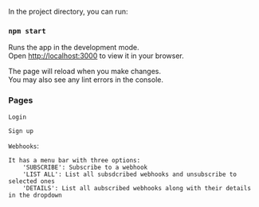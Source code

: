 In the project directory, you can run:

### `npm start`

Runs the app in the development mode.\
Open [http://localhost:3000](http://localhost:3000) to view it in your browser.

The page will reload when you make changes.\
You may also see any lint errors in the console.

### Pages

`Login`

`Sign up`

`Webhooks`:

    It has a menu bar with three options:
        'SUBSCRIBE': Subscribe to a webhook
        'LIST ALL': List all subsdcribed webhooks and unsubscribe to selected ones
        'DETAILS': List all aubscribed webhooks along with their details in the dropdown
